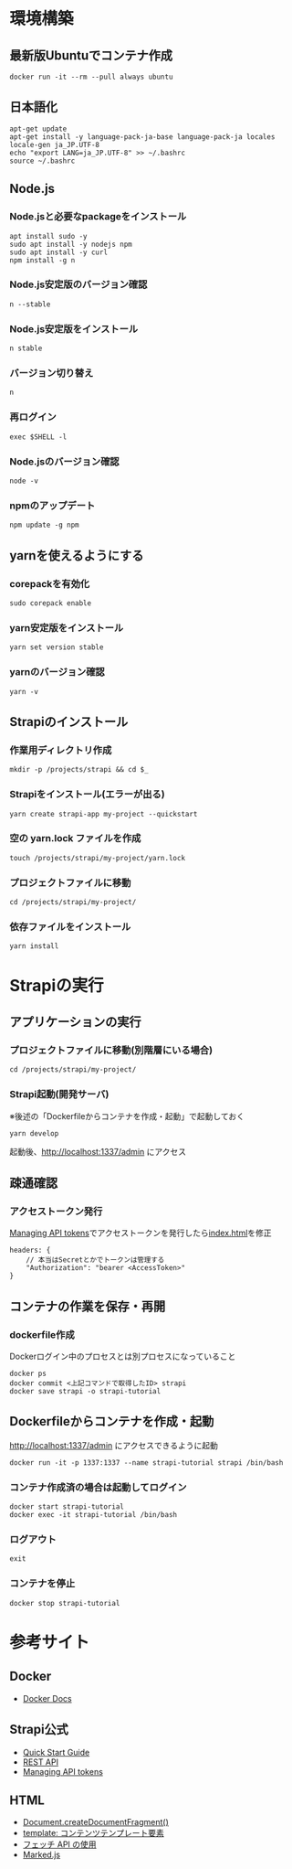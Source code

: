 
# 環境構築

## 最新版Ubuntuでコンテナ作成

```
docker run -it --rm --pull always ubuntu
```

## 日本語化

```
apt-get update
apt-get install -y language-pack-ja-base language-pack-ja locales
locale-gen ja_JP.UTF-8
echo "export LANG=ja_JP.UTF-8" >> ~/.bashrc
source ~/.bashrc
```

## Node.js

### Node.jsと必要なpackageをインストール

```
apt install sudo -y
sudo apt install -y nodejs npm
sudo apt install -y curl
npm install -g n
```

### Node.js安定版のバージョン確認

```
n --stable
```

### Node.js安定版をインストール

```
n stable
```

### バージョン切り替え

```
n
```

### 再ログイン

```
exec $SHELL -l
```

### Node.jsのバージョン確認

```
node -v
```

### npmのアップデート

```
npm update -g npm
```

## yarnを使えるようにする

### corepackを有効化

```
sudo corepack enable
```

### yarn安定版をインストール

```
yarn set version stable
```

### yarnのバージョン確認

```
yarn -v
```

## Strapiのインストール

### 作業用ディレクトリ作成

```
mkdir -p /projects/strapi && cd $_
```

### Strapiをインストール(エラーが出る)

```
yarn create strapi-app my-project --quickstart
```

### 空の yarn.lock ファイルを作成

```
touch /projects/strapi/my-project/yarn.lock
```

### プロジェクトファイルに移動

```
cd /projects/strapi/my-project/
```

### 依存ファイルをインストール

```
yarn install
```

# Strapiの実行

## アプリケーションの実行

### プロジェクトファイルに移動(別階層にいる場合)

```
cd /projects/strapi/my-project/
```

### Strapi起動(開発サーバ)

※後述の「Dockerfileからコンテナを作成・起動」で起動しておく

```
yarn develop
```

起動後、<http://localhost:1337/admin> にアクセス

## 疎通確認

### アクセストークン発行

[Managing API tokens](https://docs.strapi.io/user-docs/settings/API-tokens)でアクセストークンを発行したら[index.html](https://github.com/HSyoshida/strapi-tutorial/blob/main/index.html#L57)を修正
```
headers: {
    // 本当はSecretとかでトークンは管理する
    "Authorization": "bearer <AccessToken>"
}
```

## コンテナの作業を保存・再開

### dockerfile作成

Dockerログイン中のプロセスとは別プロセスになっていること

```
docker ps
docker commit <上記コマンドで取得したID> strapi
docker save strapi -o strapi-tutorial
```

## Dockerfileからコンテナを作成・起動

<http://localhost:1337/admin> にアクセスできるように起動

```
docker run -it -p 1337:1337 --name strapi-tutorial strapi /bin/bash
```

### コンテナ作成済の場合は起動してログイン

```
docker start strapi-tutorial
docker exec -it strapi-tutorial /bin/bash
```

### ログアウト

```
exit
```

### コンテナを停止
```
docker stop strapi-tutorial
```

# 参考サイト

## Docker

* [Docker Docs](https://matsuand.github.io/docs.docker.jp.onthefly/)

## Strapi公式

* [Quick Start Guide](https://docs.strapi.io/dev-docs/quick-start)
* [REST API](https://docs.strapi.io/dev-docs/api/rest)
* [Managing API tokens](https://docs.strapi.io/user-docs/settings/API-tokens)

## HTML

* [Document.createDocumentFragment()](https://developer.mozilla.org/ja/docs/Web/API/Document/createDocumentFragment)
* [template: コンテンツテンプレート要素](https://developer.mozilla.org/ja/docs/Web/HTML/Element/template)
* [フェッチ API の使用](https://developer.mozilla.org/ja/docs/Web/API/Fetch_API/Using_Fetch)
* [Marked.js](https://github.com/markedjs/marked)
